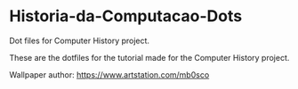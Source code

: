 # Historia-da-Computacao-Dots
Dot files for Computer History project.

These are the dotfiles for the tutorial made for the Computer History project.

Wallpaper author: https://www.artstation.com/mb0sco

